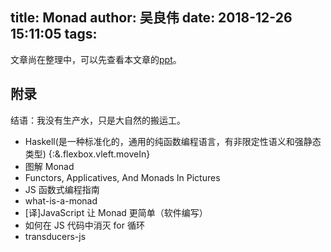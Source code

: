 title: Monad
author: 吴良伟
date: 2018-12-26 15:11:05
tags:
---
文章尚在整理中，可以先查看本文章的[ppt](/slides/monad.html)。

## 附录

结语：我没有生产水，只是大自然的搬运工。

- Haskell(是一种标准化的，通用的纯函数编程语言，有非限定性语义和强静态类型) {:&.flexbox.vleft.moveIn}
- 图解 Monad
- Functors, Applicatives, And Monads In Pictures
- JS 函数式编程指南
- what-is-a-monad
- [译]JavaScript 让 Monad 更简单（软件编写）
- 如何在 JS 代码中消灭 for 循环
- transducers-js
